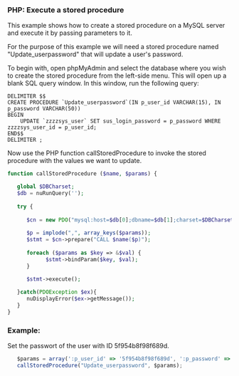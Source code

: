 ### PHP: Execute a stored procedure

This example shows how to create a stored procedure on a MySQL server and execute it by passing parameters to it.

For the purpose of this example we will need a stored procedure named "Update_userpassword" that will update a user's password.

To begin with, open phpMyAdmin and select the database where you wish to create the stored procedure from the left-side menu.
This will open up a blank SQL query window. In this window, run the following query:

```mysql
DELIMITER $$
CREATE PROCEDURE `Update_userpassword`(IN p_user_id VARCHAR(15), IN p_password VARCHAR(50))
BEGIN
	UPDATE `zzzzsys_user` SET sus_login_password = p_password WHERE zzzzsys_user_id = p_user_id;
END$$
DELIMITER ;
```

Now use the PHP function callStoredProcedure to invoke the stored procedure with the values we want to update.

```php
function callStoredProcedure ($name, $params) {

   global $DBCharset;   
   $db = nuRunQuery('');
   
   try {
   
      $cn = new PDO("mysql:host=$db[0];dbname=$db[1];charset=$DBCharset", $db[2], $db[3], array(PDO::MYSQL_ATTR_INIT_COMMAND => "SET NAMES $DBCharset"));
      
	  $p = implode(",", array_keys($params));
      $stmt = $cn->prepare("CALL $name($p)");
	  
	  foreach ($params as $key => &$val) {
			$stmt->bindParam($key, $val);
	  }
   
      $stmt->execute();

   }catch(PDOException $ex){
      nuDisplayError($ex->getMessage());
   }
}
```

### Example: 

Set the passwort of the user with ID 5f954b8f98f689d.

```javascript
   $params = array(':p_user_id' => '5f954b8f98f689d', ':p_password' => md5("hello$$nubuilder!"));
   callStoredProcedure("Update_userpassword", $params);
```

